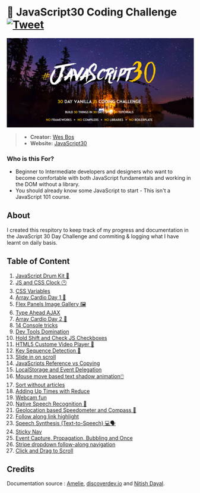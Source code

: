 # 🍦 JavaScript30 Coding Challenge [![Tweet](https://img.shields.io/twitter/url/http/shields.io.svg?style=social)](https://twitter.com/intent/tweet?text=JavaScript30%20by%20Wesbos&url=https://github.com/Mitzelldone/JavaScript30&via=Donee96&hashtags=JavaScript30)
![JavaScript30](./The%2030%20Projects/images/JavaScript30.PNG)

> - **Creator:** [Wes Bos](https://github.com/wesbos)
> - **Website:** [JavaScript30](https://javascript30.com/)

### Who is this For?
- Beginner to Intermediate developers and designers who want to become comfortable with both JavaScript fundamentals and working in the DOM without a library. 
- You should already know some JavaScript to start - This isn't a JavaScript 101 course.

## About
I created this respitory to keep track of my progress and documentation in the JavaScript 30 Day Challenge and commiting & logging what I have learnt on daily basis.

## Table of Content

1. [JavaScript Drum Kit 🥁](https://github.com/Mitzelldone/JavaScript30/tree/main/The%2030%20Projects/01%20-%20JavaScript%20Drum%20Kit)
2. [JS and CSS Clock 🕑](https://github.com/Mitzelldone/JavaScript30/tree/main/The%2030%20Projects/02%20-%20JS%20and%20CSS%20Clock)
3. [CSS Variables](https://github.com/Mitzelldone/JavaScript30/tree/main/The%2030%20Projects/03%20-%20CSS%20Variables)
4. [Array Cardio Day 1 💪](https://github.com/Mitzelldone/JavaScript30/tree/main/The%2030%20Projects/04%20-%20Array%20Cardio%20Day%201)
5. [Flex Panels Image Gallery 🖼️](https://github.com/Mitzelldone/JavaScript30/tree/main/The%2030%20Projects/05%20-%20Flex%20Panel%20Gallery)
6. [Type Ahead AJAX](https://github.com/Mitzelldone/JavaScript30/tree/main/The%2030%20Projects/06%20-%20Type%20Ahead)
7. [Array Cardio Day 2 💪](https://github.com/Mitzelldone/JavaScript30/tree/main/The%2030%20Projects/07%20-%20Array%20Cardio%20Day%202)
8. [14 Console tricks](https://github.com/Mitzelldone/JavaScript30/tree/main/The%2030%20Projects/08%20-%20Fun%20with%20HTML5%20Canvas)
9. [Dev Tools Domination](https://github.com/Mitzelldone/JavaScript30/tree/main/The%2030%20Projects/09%20-%20Dev%20Tools%20Domination)
10. [Hold Shift and Check JS Checkboxes](https://github.com/Mitzelldone/JavaScript30/tree/main/The%2030%20Projects/10%20-%20Hold%20Shift%20and%20Check%20%20JS%20Checkboxes)
11. [HTML5 Custome Video Player 🐰](https://github.com/Mitzelldone/JavaScript30/tree/main/The%2030%20Projects/11%20-%20Custom%20Video%20Player)
12. [Key Sequence Detection 🦄](https://github.com/Mitzelldone/JavaScript30/tree/main/The%2030%20Projects/12%20-%20Key%20Sequence%20Detection)
13. [Slide in on scroll](https://github.com/Mitzelldone/JavaScript30/tree/main/The%2030%20Projects/13%20-%20Slide%20in%20on%20Scroll)
14. [JavaScripts Reference vs Copying](https://github.com/Mitzelldone/JavaScript30/blob/main/The%2030%20Projects/14%20-%20JavaScript%20References%20VS%20Copying/readme.md)
15. [LocalStorage and Event Delegation](https://github.com/Mitzelldone/JavaScript30/tree/main/The%2030%20Projects/15%20-%20Local%20Storage%20and%20Event%20Delegation)
16. [Mouse move based text shadow animation🖱️](https://github.com/Mitzelldone/JavaScript30/tree/main/The%2030%20Projects/16%20-%20Mouse%20Move%20Shadow)
17. [Sort without articles](https://github.com/Mitzelldone/JavaScript30/tree/main/The%2030%20Projects/17%20-%20Sort%20Without%20Articles)
18. [Adding Up Times with Reduce](https://github.com/Mitzelldone/JavaScript30/tree/main/The%2030%20Projects/18%20-%20Adding%20Up%20Times%20with%20Reduce)
19. [Webcam fun](https://github.com/Mitzelldone/JavaScript30/tree/main/The%2030%20Projects/19%20-%20Webcam%20Fun)
20. [Native Speech Recognition 🎤](https://github.com/Mitzelldone/JavaScript30/tree/main/The%2030%20Projects/20%20-%20Speech%20Detection)
21. [Geolocation based Speedometer and Compass 🧭](https://github.com/Mitzelldone/JavaScript30/tree/main/The%2030%20Projects/21%20-%20Geolocation)
22. [Follow along link highlight](https://github.com/Mitzelldone/JavaScript30/tree/main/The%2030%20Projects/22%20-%20Follow%20Along%20Link%20Highlighter)
23. [Speech Synthesis (Text-to-Speech) 💻🗣️](https://github.com/Mitzelldone/JavaScript30/tree/main/The%2030%20Projects/23%20-%20Speech%20Synthesis)
24. [Sticky Nav](https://github.com/Mitzelldone/JavaScript30/tree/main/The%2030%20Projects/24%20-%20Sticky%20Nav)
25. [Event Capture, Propagation, Bubbling and Once](https://github.com/Mitzelldone/JavaScript30/tree/main/The%2030%20Projects/25%20-%20Event%20Capture%2C%20Propagation%2C%20Bubbling%20and%20Once)
26. [Stripe dropdown follow-along navigation](https://github.com/Mitzelldone/JavaScript30/tree/main/The%2030%20Projects/26%20-%20Stripe%20Follow%20Along%20Nav)
27. [Click and Drag to Scroll](https://github.com/Mitzelldone/JavaScript30/tree/main/The%2030%20Projects/27%20-%20Click%20and%20Drag)
## Credits
Documentation source : [Amelie](https://github.com/amelieyeh/JS30), [discoverdev.io](https://www.discoverdev.io/blog/series/js30/) and [Nitish Dayal](https://github.com/nitishdayal/JavaScript30).

